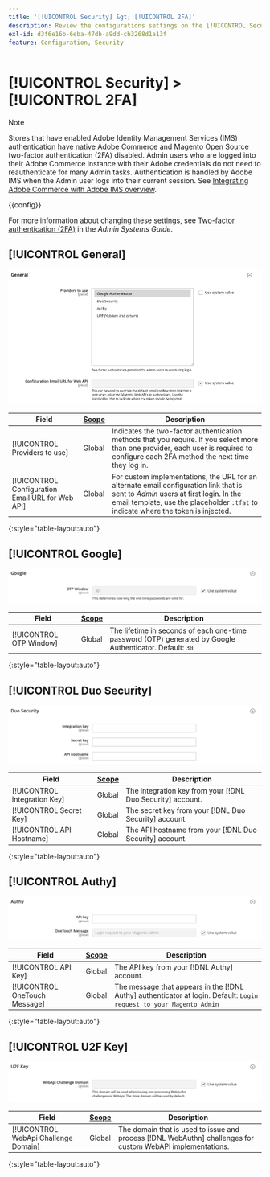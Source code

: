 ```yaml
---
title: '[!UICONTROL Security] &gt; [!UICONTROL 2FA]'
description: Review the configurations settings on the [!UICONTROL Security] &gt; [!UICONTROL 2FA] page of the Commerce Admin.
exl-id: d3f6e16b-6eba-47db-a9dd-cb3268d1a13f
feature: Configuration, Security
---
```

# [!UICONTROL Security] > [!UICONTROL 2FA]

>[!NOTE]
>
>Stores that have enabled Adobe Identity Management Services (IMS) authentication have native Adobe Commerce and Magento Open Source two-factor authentication (2FA) disabled. Admin users who are logged into their Adobe Commerce instance with their Adobe credentials do not need to reauthenticate for many Admin tasks. Authentication is handled by Adobe IMS when the Admin user logs into their current session. See [Integrating Adobe Commerce with Adobe IMS overview](https://experienceleague.adobe.com/docs/commerce-admin/start/admin/ims/adobe-ims-integration-overview.html).

{{config}}

For more information about changing these settings, see [Two-factor authentication (2FA)](../../systems/security-two-factor-authentication.md) in the _Admin Systems Guide_.

## [!UICONTROL General]

![General](./assets/2fa-general.png)<!-- zoom -->

|Field|[Scope](../../getting-started/websites-stores-views.md#scope-settings)|Description|
|--- |--- |--- |
|[!UICONTROL Providers to use]|Global|Indicates the two-factor authentication methods that you require. If you select more than one provider, each user is required to configure each 2FA method the next time they log in.|
|[!UICONTROL Configuration Email URL for Web API]|Global |For custom implementations, the URL for an alternate email configuration link that is sent to _Admin_ users at first login. In the email template, use the placeholder `:tfat` to indicate where the token is injected.|

{:style="table-layout:auto"}

## [!UICONTROL Google]

![Google](./assets/2fa-google.png)<!-- zoom -->

|Field|[Scope](../../getting-started/websites-stores-views.md#scope-settings)|Description|
|--- |--- |--- |
|[!UICONTROL OTP Window]|Global|The lifetime in seconds of each one-time password (OTP) generated by Google Authenticator. Default: `30`|

{:style="table-layout:auto"}

## [!UICONTROL Duo Security]

![Duo Security](./assets/2fa-duo-security.png)<!-- zoom -->

|Field|[Scope](../../getting-started/websites-stores-views.md#scope-settings)|Description|
|--- |--- |--- |
|[!UICONTROL Integration Key]|Global|The integration key from your [!DNL Duo Security] account.|
|[!UICONTROL Secret Key]|Global|The secret key from your [!DNL Duo Security] account.|
|[!UICONTROL API Hostname]|Global|The API hostname from your [!DNL Duo Security] account.|

{:style="table-layout:auto"}

## [!UICONTROL Authy]

![Authy](./assets/2fa-authy.png)<!-- zoom -->

|Field|[Scope](../../getting-started/websites-stores-views.md#scope-settings)|Description|
|--- |--- |--- |
|[!UICONTROL API Key]|Global|The API key from your [!DNL Authy] account.|
|[!UICONTROL OneTouch Message]|Global|The message that appears in the [!DNL Authy] authenticator at login. Default: `Login request to your Magento Admin`|

{:style="table-layout:auto"}

## [!UICONTROL U2F Key]

![U2F Key](./assets/2fa-u2f-key.png)<!-- zoom -->

|Field|[Scope](../../getting-started/websites-stores-views.md#scope-settings)|Description|
|--- |--- |--- |
|[!UICONTROL WebApi Challenge Domain]|Global|The domain that is used to issue and process [!DNL WebAuthn] challenges for custom WebAPI implementations.|

{:style="table-layout:auto"}
